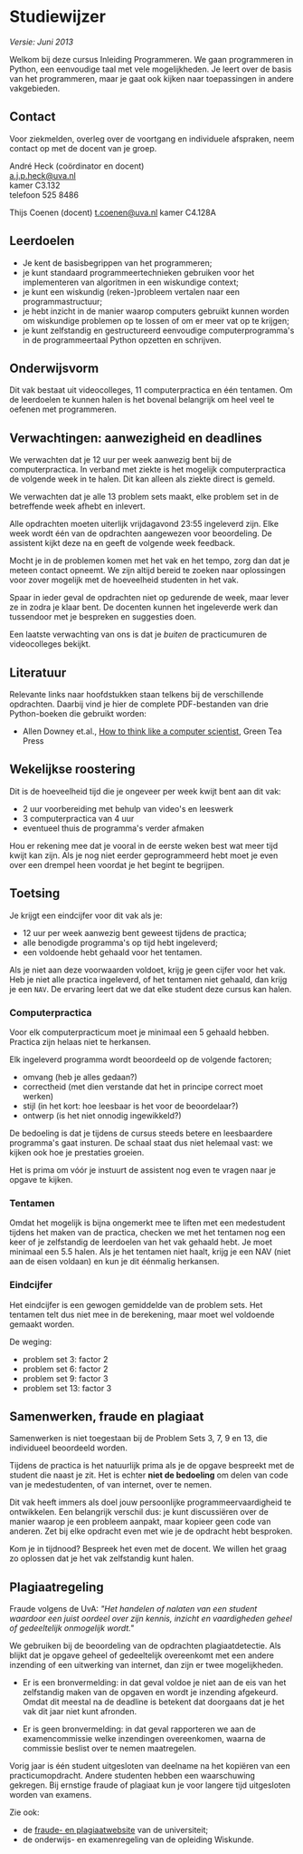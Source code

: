 # Studiewijzer

*Versie: Juni 2013*

Welkom bij deze cursus Inleiding Programmeren. We gaan programmeren in Python, een eenvoudige taal met vele mogelijkheden. Je leert over de basis van het programmeren, maar je gaat ook kijken naar toepassingen in andere vakgebieden.

## Contact

Voor ziekmelden, overleg over de voortgang en individuele afspraken, neem contact op met de docent van je groep.

André Heck (coördinator en docent)  
<a.j.p.heck@uva.nl>  
kamer C3.132  
telefoon 525 8486


Thijs Coenen (docent)
<t.coenen@uva.nl>
kamer C4.128A 


## Leerdoelen

- Je kent de basisbegrippen van het programmeren;
- je kunt standaard programmeertechnieken gebruiken voor het implementeren van algoritmen in een wiskundige context;
- je kunt een wiskundig (reken-)probleem vertalen naar een programmastructuur;
- je hebt inzicht in de manier waarop computers gebruikt kunnen worden om wiskundige problemen op te lossen of om er meer vat op te krijgen;
- je kunt zelfstandig en gestructureerd eenvoudige computerprogramma's in de programmeertaal Python opzetten en schrijven.

## Onderwijsvorm

Dit vak bestaat uit videocolleges, 11 computerpractica en één tentamen. Om de leerdoelen te kunnen halen is het bovenal belangrijk om heel veel te oefenen met programmeren.

## Verwachtingen: aanwezigheid en deadlines

We verwachten dat je 12 uur per week aanwezig bent bij de computerpractica. In verband met ziekte is het mogelijk computerpractica de volgende week in te halen. Dit kan alleen als ziekte direct is gemeld.

We verwachten dat je alle 13 problem sets maakt, elke problem set in de betreffende week afhebt en inlevert.

Alle opdrachten moeten uiterlijk vrijdagavond 23:55 ingeleverd zijn. Elke week wordt één van de opdrachten aangewezen voor beoordeling. De assistent kijkt deze na en geeft de volgende week feedback.

Mocht je in de problemen komen met het vak en het tempo, zorg dan dat je meteen contact opneemt. We zijn altijd bereid te zoeken naar oplossingen voor zover mogelijk met de hoeveelheid studenten in het vak.

Spaar in ieder geval de opdrachten niet op gedurende de week, maar lever ze in zodra je klaar bent. De docenten kunnen het ingeleverde werk dan tussendoor met je bespreken en suggesties doen.

Een laatste verwachting van ons is dat je *buiten* de practicumuren de videocolleges bekijkt.

## Literatuur

Relevante links naar hoofdstukken staan telkens bij de verschillende opdrachten. Daarbij vind je hier de complete PDF-bestanden van drie Python-boeken die gebruikt worden:

* Allen Downey et.al., [How to think like a computer scientist](ThinkPython.pdf), Green Tea Press

## Wekelijkse roostering

Dit is de hoeveelheid tijd die je ongeveer per week kwijt bent aan dit vak:

* 2 uur voorbereiding met behulp van video's en leeswerk
* 3 computerpractica van 4 uur
* eventueel thuis de programma's verder afmaken

Hou er rekening mee dat je vooral in de eerste weken best wat meer tijd kwijt kan zijn. Als je nog niet eerder geprogrammeerd hebt moet je even over een drempel heen voordat je het begint te begrijpen.

## Toetsing

Je krijgt een eindcijfer voor dit vak als je:

* 12 uur per week aanwezig bent geweest tijdens de practica;
* alle benodigde programma's op tijd hebt ingeleverd;
* een voldoende hebt gehaald voor het tentamen.

Als je niet aan deze voorwaarden voldoet, krijg je geen cijfer voor het vak. Heb je niet alle practica ingeleverd, of het tentamen niet gehaald, dan krijg je een `NAV`. De ervaring leert dat we dat elke student deze cursus kan halen.

### Computerpractica

Voor elk computerpracticum moet je minimaal een 5 gehaald hebben. Practica zijn helaas niet te herkansen.

Elk ingeleverd programma wordt beoordeeld op de volgende factoren;

* omvang (heb je alles gedaan?)
* correctheid (met dien verstande dat het in principe correct moet werken)
* stijl (in het kort: hoe leesbaar is het voor de beoordelaar?)
* ontwerp (is het niet onnodig ingewikkeld?)

De bedoeling is dat je tijdens de cursus steeds betere en leesbaardere programma's gaat insturen. De schaal staat dus niet helemaal vast: we kijken ook hoe je prestaties groeien.

Het is prima om vóór je instuurt de assistent nog even te vragen naar je opgave te kijken.

### Tentamen

Omdat het mogelijk is bijna ongemerkt mee te liften met een medestudent tijdens het maken van de practica, checken we met het tentamen nog een keer of je zelfstandig de leerdoelen van het vak gehaald hebt. Je moet minimaal een 5.5 halen. Als je het tentamen niet haalt, krijg je een NAV (niet aan de eisen voldaan) en kun je dit éénmalig herkansen.

### Eindcijfer

Het eindcijfer is een gewogen gemiddelde van de problem sets. Het tentamen telt dus niet mee in de berekening, maar moet wel voldoende gemaakt worden.

De weging:

* problem set 3: factor 2
* problem set 6: factor 2
* problem set 9: factor 3
* problem set 13: factor 3

## Samenwerken, fraude en plagiaat

Samenwerken is niet toegestaan bij de Problem Sets 3, 7, 9 en 13, die individueel beoordeeld worden.

Tijdens de practica is het natuurlijk prima als je de opgave bespreekt met de student die naast je zit. Het is echter **niet de bedoeling** om delen van code van je medestudenten, of van internet, over te nemen.

Dit vak heeft immers als doel jouw persoonlijke programmeervaardigheid te ontwikkelen. Een belangrijk verschil dus: je kunt discussiëren over de manier waarop je een probleem aanpakt, maar kopieer geen code van anderen. Zet bij elke opdracht even met wie je de opdracht hebt besproken.

Kom je in tijdnood? Bespreek het even met de docent. We willen het graag zo oplossen dat je het vak zelfstandig kunt halen.

## Plagiaatregeling

Fraude volgens de UvA: *"Het handelen of nalaten van een student waardoor een juist oordeel over zijn kennis, inzicht en vaardigheden geheel of gedeeltelijk onmogelijk wordt."*

We gebruiken bij de beoordeling van de opdrachten plagiaatdetectie. Als blijkt dat je opgave geheel of gedeeltelijk overeenkomt met een andere inzending of een uitwerking van internet, dan zijn er twee mogelijkheden.

* Er is een bronvermelding: in dat geval voldoe je niet aan de eis van het zelfstandig maken van de opgaven en wordt je inzending afgekeurd. Omdat dit meestal na de deadline is betekent dat doorgaans dat je het vak dit jaar niet kunt afronden.

* Er is geen bronvermelding: in dat geval rapporteren we aan de examencommissie welke inzendingen overeenkomen, waarna de commissie beslist over te nemen maatregelen.

Vorig jaar is één student uitgesloten van deelname na het kopiëren van een practicumopdracht. Andere studenten hebben een waarschuwing gekregen. Bij ernstige fraude of plagiaat kun je voor langere tijd uitgesloten worden van examens.

Zie ook:

* de [fraude- en plagiaatwebsite](http://student.uva.nl/az/content/fraude-plagiaat-en-bronvermelding/fraude--en-plagiaatregeling.html) van de universiteit;
* de onderwijs- en examenregeling van de opleiding Wiskunde.
